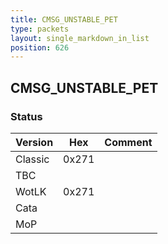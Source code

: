 ```yaml
---
title: CMSG_UNSTABLE_PET
type: packets
layout: single_markdown_in_list
position: 626
---
```


## CMSG_UNSTABLE_PET

### Status

Version    | Hex        | Comment
---------- | ---------- | ---------- 
Classic    | 0x271      | 
TBC        |            | 
WotLK      | 0x271      | 
Cata       |            | 
MoP        |            | 